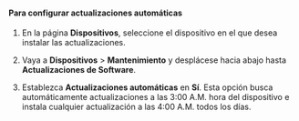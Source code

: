 
#### Para configurar actualizaciones automáticas

1. En la página **Dispositivos**, seleccione el dispositivo en el que desea instalar las actualizaciones.

2. Vaya a **Dispositivos** > **Mantenimiento** y desplácese hacia abajo hasta **Actualizaciones de Software**.

3. Establezca **Actualizaciones automáticas** en **Sí**. Esta opción busca automáticamente actualizaciones a las 3:00 A.M. hora del dispositivo e instala cualquier actualización a las 4:00 A.M. todos los días.

<!---HONumber=62-->